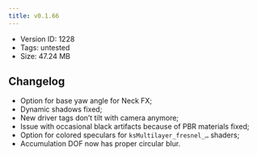 ```yaml
---
title: v0.1.66
---
```


*   Version ID: 1228
*   Tags: untested
*   Size: 47.24 MB

## Changelog

*   Option for base yaw angle for Neck FX;
*   Dynamic shadows fixed;
*   New driver tags don’t tilt with camera anymore;
*   Issue with occasional black artifacts because of PBR materials fixed;
*   Option for colored speculars for `ksMultilayer_fresnel_…` shaders;
*   Accumulation DOF now has proper circular blur.
